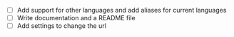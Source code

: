 - [ ] Add support for other languages and add aliases for current languages
- [ ] Write documentation and a README file
- [ ] Add settings to change the url